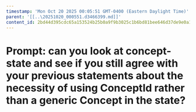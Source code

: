 ```yaml
---
timestamp: 'Mon Oct 20 2025 00:05:51 GMT-0400 (Eastern Daylight Time)'
parent: '[[..\20251020_000551.d3466399.md]]'
content_id: 2bd44d395cdc65a153524b25b0a9f9b3025c1b6bd81bee646d37de9e0a1356b7
---
```


# Prompt: can you look at concept-state and see if you still agree with your previous statements about the necessity of using ConceptId rather than a generic Concept in the state?
